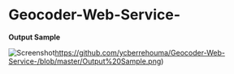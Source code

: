 # Geocoder-Web-Service-

<b> Output Sample </b>

![Screenshot]()https://github.com/ycberrehouma/Geocoder-Web-Service-/blob/master/Output%20Sample.png)

